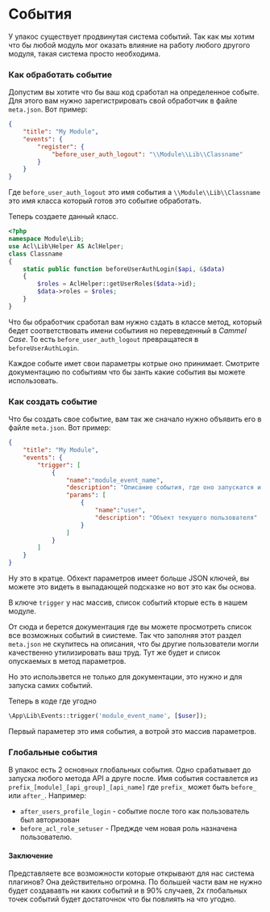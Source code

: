 # События

У улакос существует продвинутая система событий. Так как мы хотим что бы любой модуль мог оказать влияние на работу любого другого модуля, такая система просто необходима.

### Как обработать событие

Допустим вы хотите что бы ваш код сработал на определенное событе. Для этого вам нужно зарегистрировать свой обработчик в файле `meta.json`. Вот пример:

```json
{
	"title": "My Module",
	"events": {
		"register": {
			"before_user_auth_logout": "\\Module\\Lib\\Classname"
		}
	}
}
```

Где `before_user_auth_logout` это имя события а `\\Module\\Lib\\Classname` это имя класса который готов это событие обработать.

Теперь создаете данный класс.

```php
<?php
namespace Module\Lib;
use Acl\Lib\Helper AS AclHelper;
class Classname
{
	static public function beforeUserAuthLogin($api, &$data)
	{
		$roles = AclHelper::getUserRoles($data->id);
		$data->roles = $roles;
	}
}
```

Что бы обработчик сработал вам нужно сздать в классе метод, который бедет соответствовать имени событиия но переведенный в _Cammel Case_. То есть `before_user_auth_logout` превращатеся в `beforeUserAuthLogin`.

Каждое событе имет свои параметры котрые оно принимает. Смотрите документацию по событиям что бы занть какие события вы можете использовать.

### Как создать событие

Что бы создать свое событие, вам так же сначало нужно объявить его в файле `meta.json`. Вот пример:

```json
{
	"title": "My Module",
	"events": {
		"trigger": [
			{
				"name":"module_event_name",
				"description": "Описание события, где оно запускатся и т.д.",
				"params": [
					{
						"name":"user",
						"description": "Объект текущего пользователя"
					}
				]
			}
		]
	}
}
```

Ну это в кратце. Обхект параметров имеет больше JSON ключей, вы можете это видеть в выпадающей подсказке но вот это как бы основа. 

В ключе `trigger` у нас массив, список событий кторые есть в нашем модуле. 

От сюда и берется документация где вы можете просмотреть список все возможных событий в сиистеме. Так что заполняя этот раздел  `meta.json` не скупитесь на описания, что бы другие пользователи могли качественно утилизировать ваш труд. Тут же будет и список опускаемых в метод параметров.

Но это использвется не только для документации, это нужно и для запуска самих событий.

Теперь в коде где угодно 

```php
\App\Lib\Events::trigger('module_event_name', [$user]);
```

Первый параметер это имя события, а вотрой это массив параметров.
 

### Глобальные события

В улакос есть 2 основных глобальных события. Одно срабатывает до запуска любого метода API а друге после. Имя события составлется из `prefix_[module]_[api_group]_[api_name]` где `prefix_` может быть `before_` или `after_`. Например:

- `after_users_profile_login` - событие после того как пользователь был авторизован
- `before_acl_role_setuser` - Преджде чем новая роль назначена пользователю.


#### Заключение 

Представляете все возможности которые открывают для нас система плагинов? Она действительно огромна. По большей части вам не нужно будет создававть ни каких событий и в 90% случаев, 2х глобальных точек событий будет достаточнок что бы повлиять на что угодно.